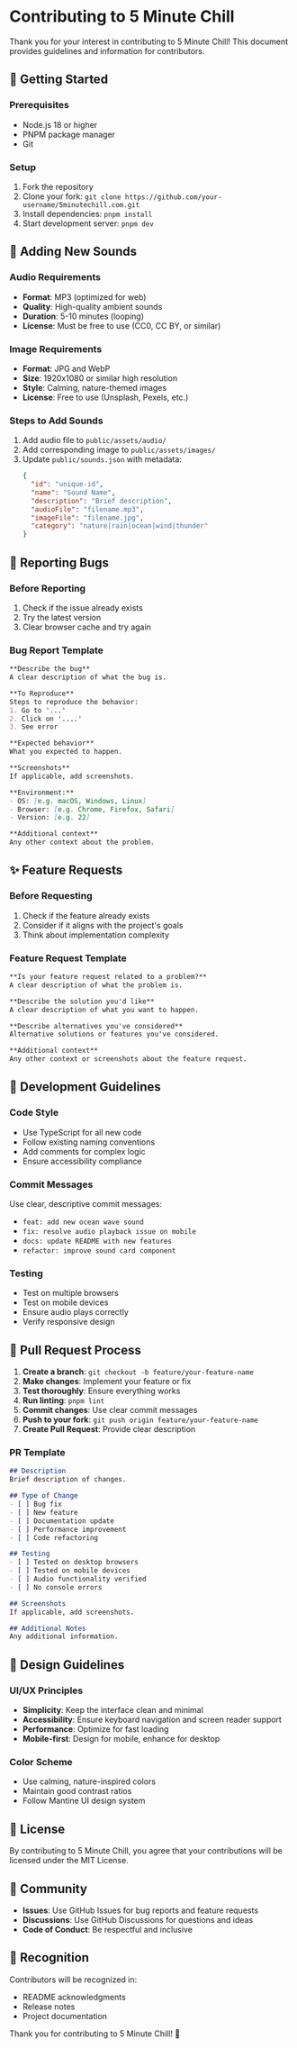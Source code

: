 # Contributing to 5 Minute Chill

Thank you for your interest in contributing to 5 Minute Chill! This document provides guidelines and information for contributors.

## 🚀 Getting Started

### Prerequisites
- Node.js 18 or higher
- PNPM package manager
- Git

### Setup
1. Fork the repository
2. Clone your fork: `git clone https://github.com/your-username/5minutechill.com.git`
3. Install dependencies: `pnpm install`
4. Start development server: `pnpm dev`

## 🎵 Adding New Sounds

### Audio Requirements
- **Format**: MP3 (optimized for web)
- **Quality**: High-quality ambient sounds
- **Duration**: 5-10 minutes (looping)
- **License**: Must be free to use (CC0, CC BY, or similar)

### Image Requirements
- **Format**: JPG and WebP
- **Size**: 1920x1080 or similar high resolution
- **Style**: Calming, nature-themed images
- **License**: Free to use (Unsplash, Pexels, etc.)

### Steps to Add Sounds
1. Add audio file to `public/assets/audio/`
2. Add corresponding image to `public/assets/images/`
3. Update `public/sounds.json` with metadata:
   ```json
   {
     "id": "unique-id",
     "name": "Sound Name",
     "description": "Brief description",
     "audioFile": "filename.mp3",
     "imageFile": "filename.jpg",
     "category": "nature|rain|ocean|wind|thunder"
   }
   ```

## 🐛 Reporting Bugs

### Before Reporting
1. Check if the issue already exists
2. Try the latest version
3. Clear browser cache and try again

### Bug Report Template
```markdown
**Describe the bug**
A clear description of what the bug is.

**To Reproduce**
Steps to reproduce the behavior:
1. Go to '...'
2. Click on '....'
3. See error

**Expected behavior**
What you expected to happen.

**Screenshots**
If applicable, add screenshots.

**Environment:**
- OS: [e.g. macOS, Windows, Linux]
- Browser: [e.g. Chrome, Firefox, Safari]
- Version: [e.g. 22]

**Additional context**
Any other context about the problem.
```

## ✨ Feature Requests

### Before Requesting
1. Check if the feature already exists
2. Consider if it aligns with the project's goals
3. Think about implementation complexity

### Feature Request Template
```markdown
**Is your feature request related to a problem?**
A clear description of what the problem is.

**Describe the solution you'd like**
A clear description of what you want to happen.

**Describe alternatives you've considered**
Alternative solutions or features you've considered.

**Additional context**
Any other context or screenshots about the feature request.
```

## 🔧 Development Guidelines

### Code Style
- Use TypeScript for all new code
- Follow existing naming conventions
- Add comments for complex logic
- Ensure accessibility compliance

### Commit Messages
Use clear, descriptive commit messages:
- `feat: add new ocean wave sound`
- `fix: resolve audio playback issue on mobile`
- `docs: update README with new features`
- `refactor: improve sound card component`

### Testing
- Test on multiple browsers
- Test on mobile devices
- Ensure audio plays correctly
- Verify responsive design

## 📝 Pull Request Process

1. **Create a branch**: `git checkout -b feature/your-feature-name`
2. **Make changes**: Implement your feature or fix
3. **Test thoroughly**: Ensure everything works
4. **Run linting**: `pnpm lint`
5. **Commit changes**: Use clear commit messages
6. **Push to your fork**: `git push origin feature/your-feature-name`
7. **Create Pull Request**: Provide clear description

### PR Template
```markdown
## Description
Brief description of changes.

## Type of Change
- [ ] Bug fix
- [ ] New feature
- [ ] Documentation update
- [ ] Performance improvement
- [ ] Code refactoring

## Testing
- [ ] Tested on desktop browsers
- [ ] Tested on mobile devices
- [ ] Audio functionality verified
- [ ] No console errors

## Screenshots
If applicable, add screenshots.

## Additional Notes
Any additional information.
```

## 🎨 Design Guidelines

### UI/UX Principles
- **Simplicity**: Keep the interface clean and minimal
- **Accessibility**: Ensure keyboard navigation and screen reader support
- **Performance**: Optimize for fast loading
- **Mobile-first**: Design for mobile, enhance for desktop

### Color Scheme
- Use calming, nature-inspired colors
- Maintain good contrast ratios
- Follow Mantine UI design system

## 📄 License

By contributing to 5 Minute Chill, you agree that your contributions will be licensed under the MIT License.

## 💬 Community

- **Issues**: Use GitHub Issues for bug reports and feature requests
- **Discussions**: Use GitHub Discussions for questions and ideas
- **Code of Conduct**: Be respectful and inclusive

## 🙏 Recognition

Contributors will be recognized in:
- README acknowledgments
- Release notes
- Project documentation

Thank you for contributing to 5 Minute Chill! 🎵
